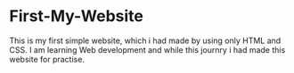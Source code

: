 # First-My-Website
This is my first simple website, which i had made by using only HTML and CSS.
I am learning Web development and while this journry i had made this website for practise.
